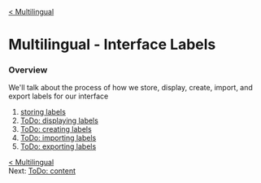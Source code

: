[< Multilingual](develop_multilingual.md) 
# Multilingual - Interface Labels

### Overview
We'll talk about the process of how we store, display, create, import, and export labels for our interface


1. [storing labels](develop_multilingual_labels_store.md)
2. [ToDo: displaying labels](develop_multilingual_labels_display.md)
2. [ToDo: creating labels](develop_multilingual_labels_create.md)
2. [ToDo: importing labels](develop_multilingual_labels_import.md)
2. [ToDo: exporting labels](develop_multilingual_labels_export.md)


[< Multilingual](develop_multilingual.md)     
Next: [ToDo: content](develop_multilingual_02_content.md)